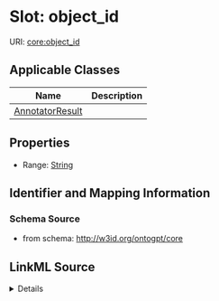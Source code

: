 # Slot: object_id

URI: [core:object_id](http://w3id.org/ontogpt/core/object_id)



<!-- no inheritance hierarchy -->




## Applicable Classes

| Name | Description |
| --- | --- |
[AnnotatorResult](AnnotatorResult.md) | 






## Properties

* Range: [String](String.md)







## Identifier and Mapping Information







### Schema Source


* from schema: http://w3id.org/ontogpt/core




## LinkML Source

<details>
```yaml
name: object_id
from_schema: http://w3id.org/ontogpt/core
rank: 1000
alias: object_id
owner: AnnotatorResult
domain_of:
- AnnotatorResult
range: string

```
</details>